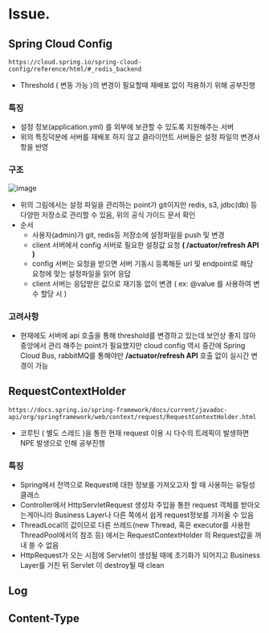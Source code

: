 
# Issue. 
  ## Spring Cloud Config
    https://cloud.spring.io/spring-cloud-config/reference/html/#_redis_backend
   * Threshold ( 변동 가능 )의 변경이 필요할때 재배포 없이 적용하기 위해 공부진행
   ### 특징
   *  설정 정보(application.yml) 를 외부에 보관할 수 있도록 지원해주는 서버
   *  위의 특징덕분에 서버를 재배포 하지 않고 클라이언트 서버들은 설정 파일의 변경사항을 반영
   ### 구조
   ![image](https://user-images.githubusercontent.com/33863965/174000923-51863060-071d-4ba0-892c-5f02292e4bf9.png)
   * 위의 그림에서는 설정 파일을 관리하는 point가 git이지만 redis, s3, jdbc(db) 등 다양한 저장소로 관리할 수 있음, 위의 공식 가이드 문서 확인
   * 순서
      + 사용자(admin)가 git, redis등 저장소에 설정파일을 push 및 변경
      + client 서버에서 config 서버로 필요한 설정값 요청 **( /actuator/refresh API )**
      + config 서버는 요청을 받으면 서버 기동시 등록해둔 url 및 endpoint로 해당 요청에 맞는 설정파일을 읽어 응답
      + client 서버는 응답받은 값으로 재기동 없이 변경 ( ex: @value 를 사용하여 변수 할당 시 )
    
   ### 고려사항
   * 현재에도 서버에 api 호출을 통해 threshold를 변경하고 있는데 보안상 좋지 않아 중앙에서 관리 해주는 point가 필요했지만 cloud config 역시 중간에 Spring Cloud Bus, rabbitMQ를 통해야만 **/actuator/refresh API** 호출 없이 실시간 변경이 가능

  ## RequestContextHolder
    https://docs.spring.io/spring-framework/docs/current/javadoc-api/org/springframework/web/context/request/RequestContextHolder.html
   * 코루틴 ( 별도 스레드 )을 통한 현재 request 이용 시 다수의 트레픽이 발생하면 NPE 발생으로 인해 공부진행
   ### 특징
   *  Spring에서 전역으로 Request에 대한 정보를 가져오고자 할 때 사용하는 유틸성 클래스
   *  Controller에서 HttpServletRequest 생성자 주입을 통한 request 객체를 받아오는게아니라 Business Layer나 다른 쪽에서 쉽게 request정보를 가저올 수 있음
   *  ThreadLocal의 값이므로 다른 쓰레드(new Thread, 혹은 executor를 사용한 ThreadPool에서의 참조 등) 에서는 RequestContextHolder 의 Request값을 꺼내 쓸 수 없음
   *  HttpRequest가 오는 시점에 Servlet이 생성될 때에 초기화가 되어지고 Business Layer를 거친 뒤 Servlet 이 destroy될 때 clean 
  
  ## Log
  
  ## Content-Type
